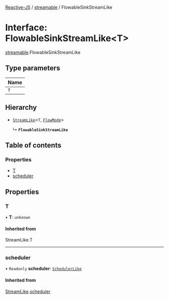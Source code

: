 [Reactive-JS](../README.md) / [streamable](../modules/streamable.md) / FlowableSinkStreamLike

# Interface: FlowableSinkStreamLike<T\>

[streamable](../modules/streamable.md).FlowableSinkStreamLike

## Type parameters

| Name |
| :------ |
| `T` |

## Hierarchy

- [`StreamLike`](stream.StreamLike.md)<`T`, [`FlowMode`](../modules/streamable.md#flowmode)\>

  ↳ **`FlowableSinkStreamLike`**

## Table of contents

### Properties

- [T](streamable.FlowableSinkStreamLike.md#t)
- [scheduler](streamable.FlowableSinkStreamLike.md#scheduler)

## Properties

### T

• **T**: `unknown`

#### Inherited from

StreamLike.T

___

### scheduler

• `Readonly` **scheduler**: [`SchedulerLike`](scheduler.SchedulerLike.md)

#### Inherited from

[StreamLike](stream.StreamLike.md).[scheduler](stream.StreamLike.md#scheduler)
